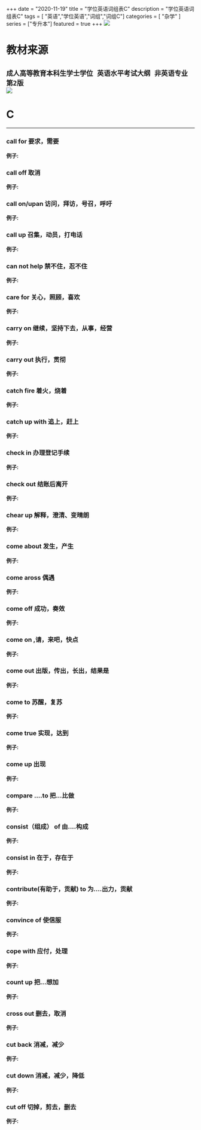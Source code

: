 +++
date = "2020-11-19"
title = "学位英语词组表C"
description = "学位英语词组表C"
tags = [ "英语","学位英语","词组","词组C"]
categories = [
    "杂学"
]
series = ["专升本"]
featured = true
+++
![](https://gitee.com/lalalaxiaowifi/pictures/raw/master/image/%E6%97%A5%E5%B8%B8%E6%90%AC%E7%A0%96%E5%A4%B4.png)
# 教材来源
````成人高等教育本科生学士学位 英语水平考试大纲 非英语专业 第2版````<br>
![](https://gitee.com/lalalaxiaowifi/pictures/raw/master/image/20201119160558.png)
---
# C
---
### call for 要求，需要
**例子:**<br>
### call off 取消
**例子:**<br>
### call on/upan 访问，拜访，号召，呼吁
**例子:**<br>
### call up 召集，动员，打电话
**例子:**<br>
### can not help 禁不住，忍不住
**例子:**<br>
### care for 关心，照顾，喜欢
**例子:**<br>
### carry on 继续，坚持下去，从事，经营
**例子:**<br>
### carry out 执行，贯彻
**例子:**<br>
### catch fire 着火，烧着
**例子:**<br>
### catch up with 追上，赶上
**例子:**<br>
### check in 办理登记手续
**例子:**<br>
### check out 结账后离开
**例子:**<br>
### chear up 解释，澄清、变晴朗
**例子:**<br>
### come about 发生，产生
**例子:**<br>
### come aross 偶遇
**例子:**<br>
### come off 成功，奏效
**例子:**<br>
### come on ,请，来吧，快点
**例子:**<br>
### come out 出版，传出，长出，结果是
**例子:**<br>
### come to 苏醒，复苏
**例子:**<br>
### come true 实现，达到
**例子:**<br>
### come up 出现
**例子:**<br>
### compare ....to 把...比做
**例子:**<br>
### consist（组成） of 由....构成
**例子:**<br>
### consist in 在于，存在于
**例子:**<br>
### contribute(有助于，贡献) to 为....出力，贡献 
**例子:**<br>
### convince of 使信服
**例子:**<br>
### cope with 应付，处理
**例子:**<br>
### count up 把...想加
**例子:**<br>
### cross out 删去，取消
**例子:**<br>
### cut back 消减，减少
**例子:**<br>
### cut down 消减，减少，降低
**例子:**<br>
### cut off 切掉，剪去，删去
**例子:**<br>




